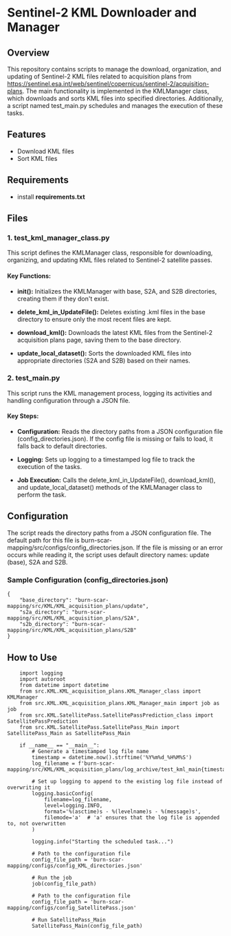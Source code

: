 # Sentinel-2 KML Downloader and Manager

## Overview
This repository contains scripts to manage the download, organization, and updating of Sentinel-2 KML files related to acquisition plans from https://sentinel.esa.int/web/sentinel/copernicus/sentinel-2/acquisition-plans. The main functionality is implemented in the KMLManager class, which downloads and sorts KML files into specified directories. Additionally, a script named test_main.py schedules and manages the execution of these tasks.

## Features
- Download KML files
- Sort KML files

## Requirements 
- install **requirements.txt**

## Files
### **1.** test_kml_manager_class.py
This script defines the KMLManager class, responsible for downloading, organizing, and updating KML files related to Sentinel-2 satellite passes.

#### Key Functions:
- **__init__():** Initializes the KMLManager with base, S2A, and S2B directories, creating them if they don't exist.

- **delete_kml_in_UpdateFile():** Deletes existing .kml files in the base directory to ensure only the most recent files are kept.

- **download_kml():** Downloads the latest KML files from the Sentinel-2 acquisition plans page, saving them to the base directory.

- **update_local_dataset():** Sorts the downloaded KML files into appropriate directories (S2A and S2B) based on their names.

### **2.** test_main.py
This script runs the KML management process, logging its activities and handling configuration through a JSON file.

#### Key Steps:
- **Configuration:** Reads the directory paths from a JSON configuration file (config_directories.json). If the config file is missing or fails to load, it falls back to default directories.

- **Logging:** Sets up logging to a timestamped log file to track the execution of the tasks.

- **Job Execution:** Calls the delete_kml_in_UpdateFile(), download_kml(), and update_local_dataset() methods of the KMLManager class to perform the task.

## Configuration
The script reads the directory paths from a JSON configuration file. The default path for this file is burn-scar-mapping/src/configs/config_directories.json. If the file is missing or an error occurs while reading it, the script uses default directory names: update (base), S2A and S2B.

### Sample Configuration (config_directories.json)
```
{
    "base_directory": "burn-scar-mapping/src/KML/KML_acquisition_plans/update",
    "s2a_directory": "burn-scar-mapping/src/KML/KML_acquisition_plans/S2A",
    "s2b_directory": "burn-scar-mapping/src/KML/KML_acquisition_plans/S2B"
}
```

## How to Use
```
    import logging
    import autoroot
    from datetime import datetime
    from src.KML.KML_acquisition_plans.KML_Manager_class import KMLManager
    from src.KML.KML_acquisition_plans.KML_Manager_main import job as job
    from src.KML.SatellitePass.SatellitePassPrediction_class import SatellitePassPrediction
    from src.KML.SatellitePass.SatellitePass_Main import SatellitePass_Main as SatellitePass_Main

    if __name__ == "__main__":
        # Generate a timestamped log file name
        timestamp = datetime.now().strftime('%Y%m%d_%H%M%S')
        log_filename = f'burn-scar-mapping/src/KML/KML_acquisition_plans/log_archive/test_kml_main{timestamp}.log'
        
        # Set up logging to append to the existing log file instead of overwriting it
        logging.basicConfig(
            filename=log_filename,
            level=logging.INFO,
            format='%(asctime)s - %(levelname)s - %(message)s',
            filemode='a'  # 'a' ensures that the log file is appended to, not overwritten
        )
        
        logging.info("Starting the scheduled task...")

        # Path to the configuration file
        config_file_path = 'burn-scar-mapping/configs/config_KML_directories.json'
        
        # Run the job
        job(config_file_path)

        # Path to the configuration file
        config_file_path = 'burn-scar-mapping/configs/config_SatellitePass.json'
        
        # Run SatellitePass_Main
        SatellitePass_Main(config_file_path)
```

